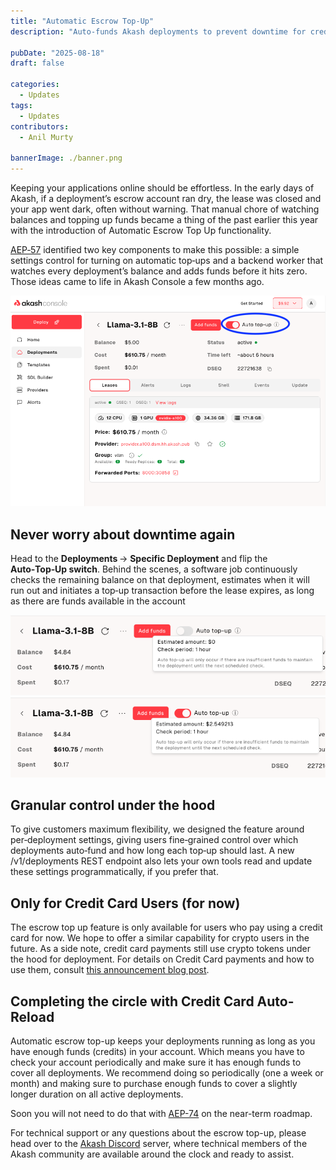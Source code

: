 ```yaml
---
title: "Automatic Escrow Top-Up"
description: "Auto-funds Akash deployments to prevent downtime for credit card users."

pubDate: "2025-08-18"
draft: false

categories:
  - Updates
tags:
  - Updates
contributors:
  - Anil Murty

bannerImage: ./banner.png
---
```


Keeping your applications online should be effortless. In the early days of Akash, if a deployment’s escrow account ran dry, the lease was closed and your app went dark, often without warning. That manual chore of watching balances and topping up funds became a thing of the past earlier this year with the introduction of Automatic Escrow Top Up functionality.

[AEP‑57](/roadmap/aep-57/) identified two key components to make this possible: a simple settings control for turning on automatic top‑ups and a backend worker that watches every deployment’s balance and adds funds before it hits zero. Those ideas came to life in Akash Console a few months ago.

![Automatic Escrow Top-Up](escrow-top-up-1.png)

## Never worry about downtime again

Head to the **Deployments** → **Specific Deployment** and flip the **Auto‑Top‑Up switch**. Behind the scenes, a software job continuously checks the remaining balance on that deployment, estimates when it will run out and initiates a top‑up transaction before the lease expires, as long as there are funds available in the account

![Automatic Escrow Top-Up](escrow-auto-top-up-2.png)
![Automatic Escrow Top-Up](escrow-auto-top-up-3.png)

## Granular control under the hood

To give customers maximum flexibility, we designed the feature around per‑deployment settings, giving users fine‑grained control over which deployments auto‑fund and how long each top‑up should last. A new /v1/deployments REST endpoint also lets your own tools read and update these settings programmatically, if you prefer that.

## Only for Credit Card Users (for now)

The escrow top up feature is only available for users who pay using a credit card for now. We hope to offer a similar capability for crypto users in the future. As a side note, credit card payments still use crypto tokens under the hood for deployment. For details on Credit Card payments and how to use them, consult [this announcement blog post](/blog/introducing-credit-card-payments-in-akash-console/.).

## Completing the circle with Credit Card Auto-Reload

Automatic escrow top-up keeps your deployments running as long as you have enough funds (credits) in your account. Which means you have to check your account periodically and make sure it has enough funds to cover all deployments. We recommend doing so periodically (one a week or month) and making sure to purchase enough funds to cover a slightly longer duration on all active deployments.

Soon you will not need to do that with [AEP-74](/roadmap/aep-74/) on the near-term roadmap.

For technical support or any questions about the escrow top-up, please head over to the [Akash Discord](https://discord.akash.network) server, where technical members of the Akash community are available around the clock and ready to assist.
